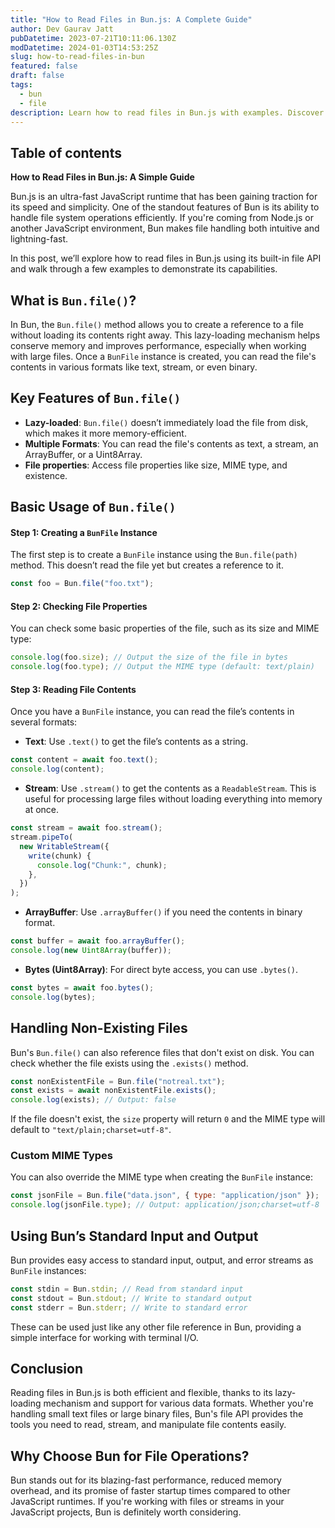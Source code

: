 ```yaml
---
title: "How to Read Files in Bun.js: A Complete Guide"
author: Dev Gaurav Jatt
pubDatetime: 2023-07-21T10:11:06.130Z
modDatetime: 2024-01-03T14:53:25Z
slug: how-to-read-files-in-bun
featured: false
draft: false
tags:
  - bun
  - file
description: Learn how to read files in Bun.js with examples. Discover how to use Bun's efficient Bun.file() API to read text, streams, and binary data from files.
---
```


## Table of contents

**How to Read Files in Bun.js: A Simple Guide**

Bun.js is an ultra-fast JavaScript runtime that has been gaining traction for its speed and simplicity. One of the standout features of Bun is its ability to handle file system operations efficiently. If you're coming from Node.js or another JavaScript environment, Bun makes file handling both intuitive and lightning-fast.

In this post, we’ll explore how to read files in Bun.js using its built-in file API and walk through a few examples to demonstrate its capabilities.

## What is `Bun.file()`?

In Bun, the `Bun.file()` method allows you to create a reference to a file without loading its contents right away. This lazy-loading mechanism helps conserve memory and improves performance, especially when working with large files. Once a `BunFile` instance is created, you can read the file's contents in various formats like text, stream, or even binary.

## Key Features of `Bun.file()`

- **Lazy-loaded**: `Bun.file()` doesn’t immediately load the file from disk, which makes it more memory-efficient.
- **Multiple Formats**: You can read the file's contents as text, a stream, an ArrayBuffer, or a Uint8Array.
- **File properties**: Access file properties like size, MIME type, and existence.

## Basic Usage of `Bun.file()`

#### Step 1: Creating a `BunFile` Instance

The first step is to create a `BunFile` instance using the `Bun.file(path)` method. This doesn’t read the file yet but creates a reference to it.

```javascript
const foo = Bun.file("foo.txt");
```

#### Step 2: Checking File Properties

You can check some basic properties of the file, such as its size and MIME type:

```javascript
console.log(foo.size); // Output the size of the file in bytes
console.log(foo.type); // Output the MIME type (default: text/plain)
```

#### Step 3: Reading File Contents

Once you have a `BunFile` instance, you can read the file’s contents in several formats:

- **Text**: Use `.text()` to get the file’s contents as a string.

```javascript
const content = await foo.text();
console.log(content);
```

- **Stream**: Use `.stream()` to get the contents as a `ReadableStream`. This is useful for processing large files without loading everything into memory at once.

```javascript
const stream = await foo.stream();
stream.pipeTo(
  new WritableStream({
    write(chunk) {
      console.log("Chunk:", chunk);
    },
  })
);
```

- **ArrayBuffer**: Use `.arrayBuffer()` if you need the contents in binary format.

```javascript
const buffer = await foo.arrayBuffer();
console.log(new Uint8Array(buffer));
```

- **Bytes (Uint8Array)**: For direct byte access, you can use `.bytes()`.

```javascript
const bytes = await foo.bytes();
console.log(bytes);
```

## Handling Non-Existing Files

Bun's `Bun.file()` can also reference files that don't exist on disk. You can check whether the file exists using the `.exists()` method.

```javascript
const nonExistentFile = Bun.file("notreal.txt");
const exists = await nonExistentFile.exists();
console.log(exists); // Output: false
```

If the file doesn't exist, the `size` property will return `0` and the MIME type will default to `"text/plain;charset=utf-8"`.

### Custom MIME Types

You can also override the MIME type when creating the `BunFile` instance:

```javascript
const jsonFile = Bun.file("data.json", { type: "application/json" });
console.log(jsonFile.type); // Output: application/json;charset=utf-8
```

## Using Bun’s Standard Input and Output

Bun provides easy access to standard input, output, and error streams as `BunFile` instances:

```javascript
const stdin = Bun.stdin; // Read from standard input
const stdout = Bun.stdout; // Write to standard output
const stderr = Bun.stderr; // Write to standard error
```

These can be used just like any other file reference in Bun, providing a simple interface for working with terminal I/O.

## Conclusion

Reading files in Bun.js is both efficient and flexible, thanks to its lazy-loading mechanism and support for various data formats. Whether you're handling small text files or large binary files, Bun's file API provides the tools you need to read, stream, and manipulate file contents easily.

## Why Choose Bun for File Operations?

Bun stands out for its blazing-fast performance, reduced memory overhead, and its promise of faster startup times compared to other JavaScript runtimes. If you're working with files or streams in your JavaScript projects, Bun is definitely worth considering.
